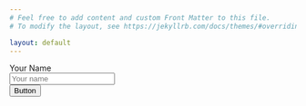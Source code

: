 ```yaml
---
# Feel free to add content and custom Front Matter to this file.
# To modify the layout, see https://jekyllrb.com/docs/themes/#overriding-theme-defaults

layout: default
---
```


<div class="container mt-5">
  <form name="Contact Form" method="POST" data-netlify="true">
    <label for="exampleName">Your Name</label>
    <div class="input-group mb-3">
      <input id="exampleName" type="text" class="form-control" placeholder="Your name" aria-label="Your name" aria-describedby="button-addon2">
      <div class="input-group-append">
        <button class="btn btn-primary" type="button" id="button-addon2" type="submit">Button</button>
      </div>
    </div>
  </form>
</div>
